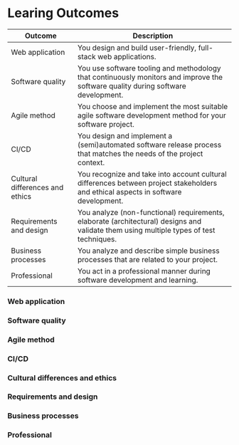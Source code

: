 # Learing Outcomes

| Outcome                         | Description                                                                                                                        |
| ------------------------------- | ---------------------------------------------------------------------------------------------------------------------------------- |
| Web application                 | You design and build user-friendly, full-stack web applications.                                                                   |
| Software quality                | You use software tooling and methodology that continuously monitors and improve the software quality during software development.  |
| Agile method                    | You choose and implement the most suitable agile software development method for your software project.                            |
| CI/CD                           | You design and implement a (semi)automated software release process that matches the needs of the project context.                 |
| Cultural differences and ethics | You recognize and take into account cultural differences between project stakeholders and ethical aspects in software development. |
| Requirements and design | You analyze (non-functional) requirements, elaborate (architectural) designs and validate them using multiple types of test techniques.    |
| Business processes              | You analyze and describe simple business processes that are related to your project.                                               |
| Professional                    | You act in a professional manner during software development and learning.                                                         |

### Web application


### Software quality


### Agile method


### CI/CD


### Cultural differences and ethics


### Requirements and design


### Business processes


### Professional
